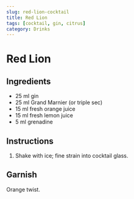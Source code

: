 ```yaml
---
slug: red-lion-cocktail
title: Red Lion
tags: [cocktail, gin, citrus]
category: Drinks
---
```


# Red Lion

## Ingredients

- 25 ml gin
- 25 ml Grand Marnier (or triple sec)
- 15 ml fresh orange juice
- 15 ml fresh lemon juice
- 5 ml grenadine

## Instructions

1. Shake with ice; fine strain into cocktail glass.

## Garnish

Orange twist.
